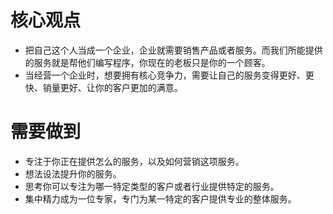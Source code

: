 # 核心观点
* 把自己这个人当成一个企业，企业就需要销售产品或者服务。而我们所能提供的服务就是帮他们编写程序，你现在的老板只是你的一个顾客。
* 当经营一个企业时，想要拥有核心竞争力，需要让自己的服务变得更好、更快、销量更好、让你的客户更加的满意。

# 需要做到
* 专注于你正在提供怎么的服务，以及如何营销这项服务。
* 想法设法提升你的服务。
* 思考你可以专注为哪一特定类型的客户或者行业提供特定的服务。
* 集中精力成为一位专家，专门为某一特定的客户提供专业的整体服务。
